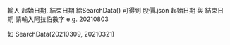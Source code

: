 輸入 起始日期, 結束日期 給SearchData() 可得到 股價.json
起始日期 與 結束日期 請輸入阿拉伯數字 e.g. 20210803

如 SearchData(20210309, 20210321)

